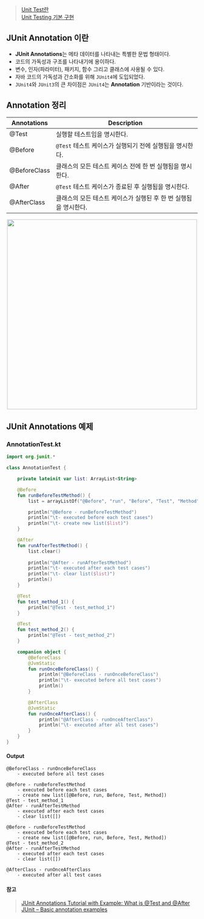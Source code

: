 > [Unit Test란](https://github.com/JuhyeokLee97/Android-Study-By-Kotlin/blob/main/study/unit%20test/Unit%20Test.md)</br>
> [Unit Testing 기본 구현](https://github.com/JuhyeokLee97/Android-Study-By-Kotlin/blob/main/study/unit%20test/Unit%20Testing%20%EA%B8%B0%EB%B3%B8%20%EA%B5%AC%ED%98%84%20in%20Kotlin.md)

## JUnit Annotation 이란

<p>

- **JUnit Annotations**는 메타 데이터를 나타내는 특별한 문법 형태이다.
- 코드의 가독성과 구조를 나타내기에 용이하다.
- 변수, 인자(파라미터), 패키지, 함수 그리고 클래스에 사용될 수 있다.
- 자바 코드의 가독성과 간소화를 위해 ``JUnit4``에 도입되었다.
- ``JUnit4``와 ``JUnit3``의 큰 차이점은 ``JUnit4``는 **Annotation** 기반이라는 것이다.

</p>

## Annotation 정리

|Annotations|Description|
|--|--|
|@Test|실행할 테스트임을 명시한다.|
|@Before|`@Test` 테스트 케이스가 실행되기 전에 실행됨을 명시한다.|
|@BeforeClass| 클래스의 모든 테스트 케이스 전에 한 번 실행됨을 명시한다.|
|@After|`@Test` 테스트 케이스가 종료된 후 실행됨을 명시한다.|
|@AfterClass|클래스의 모든 테스트 케이스가 실행된 후 한 번 실행됨을 명시한다.|

<p align="center">
	
<img src="https://user-images.githubusercontent.com/40654227/175248682-a82de8f6-ac5e-4913-829c-726b7c1ec36e.png" width=500/>
	
</p>


## JUnit Annotations 예제

### AnnotationTest.kt
``` kotlin
import org.junit.*

class AnnotationTest {

    private lateinit var list: ArrayList<String>

    @Before
    fun runBeforeTestMethod() {
        list = arrayListOf("@Before", "run", "Before", "Test", "Method")

        println("@Before - runBeforeTestMethod")
        println("\t- executed before each test cases")
        println("\t- create new list($list)")
    }

    @After
    fun runAfterTestMethod() {
        list.clear()
        
        println("@After - runAfterTestMethod")
        println("\t- executed after each test cases")
        println("\t- clear list($list)")
        println()
    }

    @Test
    fun test_method_1() {
        println("@Test - test_method_1")
    }

    @Test
    fun test_method_2() {
        println("@Test - test_method_2")
    }

    companion object {
        @BeforeClass
        @JvmStatic
        fun runOnceBeforeClass() {
            println("@BeforeClass - runOnceBeforeClass")
            println("\t- executed before all test cases")
            println()
        }

        @AfterClass
        @JvmStatic
        fun runOnceAfterClass() {
            println("@AfterClass - runOnceAfterClass")
            println("\t- executed after all test cases")
        }
    }
}
```

#### Output

``` text
@BeforeClass - runOnceBeforeClass
	- executed before all test cases
	
@Before - runBeforeTestMethod
	- executed before each test cases
	- create new list([@Before, run, Before, Test, Method])
@Test - test_method_1
@After - runAfterTestMethod
	- executed after each test cases
	- clear list([])

@Before - runBeforeTestMethod
	- executed before each test cases
	- create new list([@Before, run, Before, Test, Method])
@Test - test_method_2
@After - runAfterTestMethod
	- executed after each test cases
	- clear list([])

@AfterClass - runOnceAfterClass
	- executed after all test cases
```


#### 참고
> [JUnit Annotations Tutorial with Example: What is @Test and @After](https://www.guru99.com/junit-annotations-api.html)</br>
> [JUnit – Basic annotation examples](https://mkyong.com/unittest/junit-4-tutorial-1-basic-usage/)
